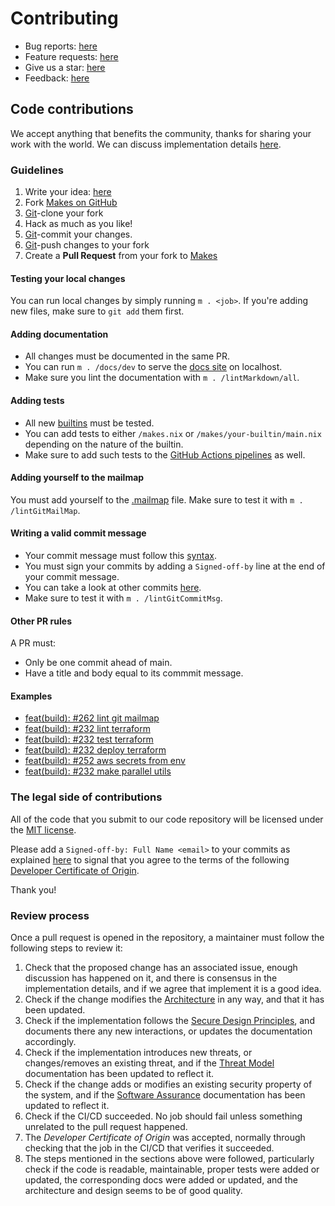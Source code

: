 # Contributing

- Bug reports: [here][makes_issues]
- Feature requests: [here][makes_issues]
- Give us a star: [here][makes]
- Feedback: [here][makes_issues]

## Code contributions

We accept anything that benefits the community,
thanks for sharing your work with the world.
We can discuss implementation details [here][makes_issues].

### Guidelines

1. Write your idea: [here][makes_issues]
1. Fork [Makes on GitHub][makes]
1. [Git][git]-clone your fork
1. Hack as much as you like!
1. [Git][git]-commit your changes.
1. [Git][git]-push changes to your fork
1. Create a **Pull Request** from your fork to [Makes][makes]

#### Testing your local changes

You can run local changes by simply running `m . <job>`.
If you're adding new files, make sure to `git add` them first.

#### Adding documentation

- All changes must be documented in the same PR.
- You can run `m . /docs/dev` to serve the [docs site](https://makes.fluidattacks.com)
  on localhost.
- Make sure you lint the documentation with `m . /lintMarkdown/all`.

#### Adding tests

- All new [builtins](https://makes.fluidattacks.com/api/builtins/) must be
  tested.
- You can add tests to either `/makes.nix` or `/makes/your-builtin/main.nix`
  depending on the nature of the builtin.
- Make sure to add such tests
  to the [GitHub Actions pipelines](https://github.com/fluidattacks/makes/tree/main/.github/workflows)
  as well.

#### Adding yourself to the mailmap

You must add yourself to the
[.mailmap](https://github.com/fluidattacks/makes/blob/main/.mailmap) file.
Make sure to test it with `m . /lintGitMailMap`.

#### Writing a valid commit message

- Your commit message must follow this [syntax](https://github.com/fluidattacks/makes/tree/main/test/lint-commit-msg).
- You must sign your commits by adding a `Signed-off-by` line at the end of your
  commit message.
- You can take a look at other commits [here](https://github.com/fluidattacks/makes/commits/main).
- Make sure to test it with `m . /lintGitCommitMsg`.

#### Other PR rules

A PR must:

- Only be one commit ahead of main.
- Have a title and body equal to its commmit message.

#### Examples

- [feat(build): #262 lint git mailmap](https://github.com/fluidattacks/makes/commit/01fcd5790dd54b117da63bcc2480437135da8bb3)
- [feat(build): #232 lint terraform](https://github.com/fluidattacks/makes/commit/081835b563c712b7650dbc5bf1e306d4aff159cf)
- [feat(build): #232 test terraform](https://github.com/fluidattacks/makes/commit/571cf059b521cb97396210f9fe4659ee74f675b4)
- [feat(build): #232 deploy terraform](https://github.com/fluidattacks/makes/commit/f827da16b685b07d7f987c668c0fe089aefa7931)
- [feat(build): #252 aws secrets from env](https://github.com/fluidattacks/makes/commit/1c9f06a809bd92d56939d5809ce46058856fdf0a)
- [feat(build): #232 make parallel utils](https://github.com/fluidattacks/makes/commit/99e9f77482a6cbc9858a7a928a91a8a8aa9ff353)

### The legal side of contributions

All of the code
that you submit to our code repository
will be licensed under the [MIT license](https://mit-license.org).

Please add a `Signed-off-by: Full Name <email>` to your commits as explained [here](https://wiki.linuxfoundation.org/dco)
to signal that you agree
to the terms of the following
[Developer Certificate of Origin](https://developercertificate.org/).

Thank you!

### Review process

Once a pull request is opened in the repository,
a maintainer must follow the following steps
to review it:

1. Check that the proposed change has an associated issue,
    enough discussion has happened on it,
    and there is consensus in the implementation details,
    and if we agree that implement it is a good idea.
1. Check if the change modifies the [Architecture](/architecture/)
    in any way, and that it has been updated.
1. Check if the implementation follows the
    [Secure Design Principles](/security/design-principles/),
    and documents there
    any new interactions,
    or updates the documentation accordingly.
1. Check if the implementation introduces new threats,
    or changes/removes an existing threat,
    and if the [Threat Model](/security/threat-model/)
    documentation has been updated to reflect it.
1. Check if the change adds or modifies
    an existing security property of the system,
    and if the [Software Assurance](/security/assurance/)
    documentation has been updated to reflect it.
1. Check if the CI/CD succeeded.
    No job should fail
    unless something unrelated to the pull request happened.
1. The _Developer Certificate of Origin_ was accepted,
    normally through checking
    that the job in the CI/CD that verifies it succeeded.
1. The steps mentioned in the sections above were followed,
    particularly check if the code is readable,
    maintainable,
    proper tests were added or updated,
    the corresponding docs were added or updated,
    and the architecture and design seems to be of good quality.

<!--  -->

[git]: https://git-scm.com/
[github_workflows]: https://docs.github.com/en/actions/reference/workflow-syntax-for-github-actions
[makes]: https://github.com/fluidattacks/makes
[makes_issues]: https://github.com/fluidattacks/makes/issues
